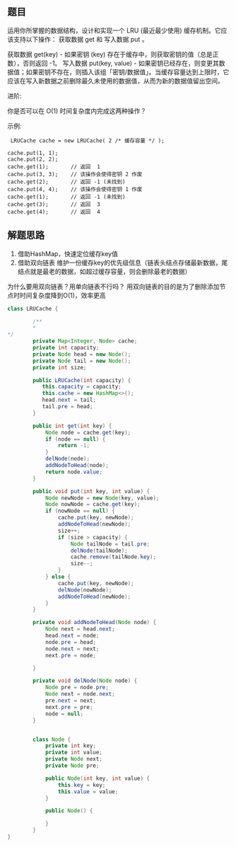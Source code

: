 ## 题目

运用你所掌握的数据结构，设计和实现一个 LRU (最近最少使用) 缓存机制。它应该支持以下操作： 获取数据 get 和 写入数据 put 。 

获取数据 get(key) - 如果密钥 (key) 存在于缓存中，则获取密钥的值（总是正数），否则返回 -1。 
写入数据 put(key, value) - 如果密钥已经存在，则变更其数据值；如果密钥不存在，则插入该组「密钥/数据值」。当缓存容量达到上限时，它应该在写入新数据之前删除最久未使用的数据值，从而为新的数据值留出空间。 



 进阶: 

 你是否可以在 O(1) 时间复杂度内完成这两种操作？ 



 示例: 

```
 LRUCache cache = new LRUCache( 2 /* 缓存容量 */ );

cache.put(1, 1);
cache.put(2, 2);
cache.get(1);       // 返回  1
cache.put(3, 3);    // 该操作会使得密钥 2 作废
cache.get(2);       // 返回 -1 (未找到)
cache.put(4, 4);    // 该操作会使得密钥 1 作废
cache.get(1);       // 返回 -1 (未找到)
cache.get(3);       // 返回  3
cache.get(4);       // 返回  4
```

## 解题思路

1. 借助HashMap，快速定位缓存key值
2. 借助双向链表 维护一份缓存key的优先级信息（链表头结点存储最新数据，尾结点就是最老的数据，如超过缓存容量，则会删除最老的数据）

为什么要用双向链表？用单向链表不行吗？
用双向链表的目的是为了删除添加节点时时间复杂度降到O(1)，效率更高

```java
class LRUCache {

        /**
        * 
*/
        private Map<Integer, Node> cache;
        private int capacity;
        private Node head = new Node();
        private Node tail = new Node();
        private int size;

        public LRUCache(int capacity) {
           this.capacity = capacity;
           this.cache = new HashMap<>();
           head.next = tail;
           tail.pre = head;
        }

        public int get(int key) {
            Node node = cache.get(key);
            if (node == null) {
                return -1;
            }
            delNode(node);
            addNodeToHead(node);
            return node.value;
        }

        public void put(int key, int value) {
            Node newNode = new Node(key, value);
            Node nowNode = cache.get(key);
            if (nowNode == null) {
                cache.put(key, newNode);
                addNodeToHead(newNode);
                size++;
                if (size > capacity) {
                    Node tailNode = tail.pre;
                    delNode(tailNode);
                    cache.remove(tailNode.key);
                    size--;
                }
            } else {
                cache.put(key, newNode);
                delNode(nowNode);
                addNodeToHead(newNode);
            }
        }

        private void addNodeToHead(Node node) {
            Node next = head.next;
            head.next = node;
            node.pre = head;
            node.next = next;
            next.pre = node;

        }

        private void delNode(Node node) {
            Node pre = node.pre;
            Node next = node.next;
            pre.next = next;
            next.pre = pre;
            node = null;
        }


        class Node {
            private int key;
            private int value;
            private Node next;
            private Node pre;

            public Node(int key, int value) {
                this.key = key;
                this.value = value;
            }

            public Node() {

            }
        }
}
```